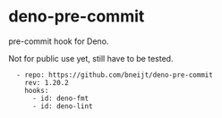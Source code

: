 # deno-pre-commit

pre-commit hook for Deno.

Not for public use yet, still have to be tested.

```
  - repo: https://github.com/bneijt/deno-pre-commit
    rev: 1.20.2
    hooks:
      - id: deno-fmt
      - id: deno-lint
```
